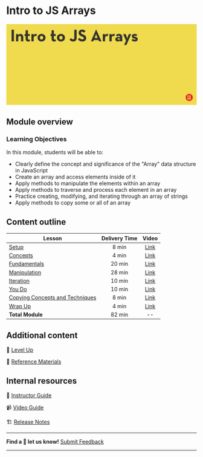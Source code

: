 # Intro to JS Arrays

![Hero image](./assets/hero.png)

## Module overview


### Learning Objectives

In this module, students will be able to:

  - Clearly define the concept and significance of the "Array" data structure in JavaScript
  - Create an array and access elements inside of it
  - Apply methods to manipulate the elements within an array
  - Apply methods to traverse and process each element in an array
  - Practice creating, modifying, and iterating through an array of strings
  - Apply methods to copy some or all of an array


## Content outline

| Lesson | Delivery Time | Video |
|--------------|:-------------:|:-----:|
| [Setup](./setup/README.md)                                                     | 8 min  | [Link]() |
| [Concepts](./concepts/README.md)                                               | 4 min  | [Link]() |
| [Fundamentals](./fundamentals/README.md)                                       | 20 min | [Link]() |
| [Manipulation](./manipulation/README.md)                                       | 28 min | [Link]() |
| [Iteration](./iteration/README.md)                                             | 10 min | [Link]() |
| [You Do](./you-do/README.md)                                                   | 10 min | [Link]() |
| [Copying Concepts and Techniques](./copying-concepts-and-techniques/README.md) | 8 min  | [Link]() |
| [Wrap Up](./wrap-up/README.md)                                                 | 4 min  | [Link]() |
|  **Total Module** | 82 min | -- | 

## Additional content 

:rocket: [Level Up](./level-up/README.md)

:open_book: [Reference Materials](./references/README.md)

## Internal resources

:pencil: [Instructor Guide](./internal-resources/instructor-guide.md)

:video_camera: [Video Guide](./internal-resources/video-guide/README.md)

:building_construction: [Release Notes](./internal-resources/release-notes.md)

<hr>

**Find a :space_invader: let us know!**
[Submit Feedback](https://generalassembly.atlassian.net/servicedesk/customer/portal/16)

<hr>
